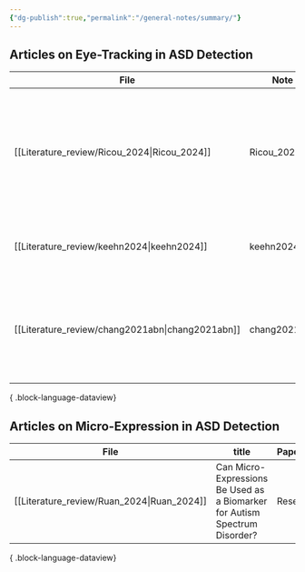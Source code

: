 ```yaml
---
{"dg-publish":true,"permalink":"/general-notes/summary/"}
---
```




## Articles on Eye-Tracking in ASD Detection

| File                                                | Note         | EyeMetrics | title                                                                                                                  | Paper_type     | EyeTracking | rate |
| --------------------------------------------------- | ------------ | ---------- | ---------------------------------------------------------------------------------------------------------------------- | -------------- | ----------- | ---- |
| [[Literature_review/Ricou_2024\|Ricou_2024]]     | Ricou_2024   | \-         | Invariant Response to Faces in ASD Unexpected Trajectory of Oculo Pupillometric Biomarkers from Childhood to Adulthood | Research       | faceLAB     | 60   |
| [[Literature_review/keehn2024\|keehn2024]]       | keehn2024    | \-         | Eye-Tracking Biomarkers and Autism Diagnosis in Primary Care                                                           | journalArticle | \-          | \-   |
| [[Literature_review/chang2021abn\|chang2021abn]] | chang2021abn | \-         | Computational Methods to Measure Patterns of Gaze in Toddlers With Autism Spectrum Disorder                            | \-             | \-          | \-   |

{ .block-language-dataview}


## Articles on Micro-Expression in ASD Detection

| File                                          | title                                                                      | Paper_type |
| --------------------------------------------- | -------------------------------------------------------------------------- | ---------- |
| [[Literature_review/Ruan_2024\|Ruan_2024]] | Can Micro-Expressions Be Used as a Biomarker for Autism Spectrum Disorder? | Research   |

{ .block-language-dataview}